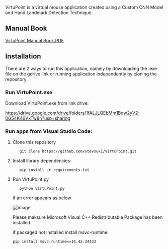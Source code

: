 VirtuPoint is a virtual mouse application created using a Custom CNN Model and Hand Landmark Detection Technique

## Manual Book
[VirtuPoint Manual Book.PDF](<./Manual Book VirtuPoint.py>)

## Installation
There are 2 ways to run this application, namely by downloading the .exe file on the gdrive link or running application independently by cloning the repository

### Run VirtuPoint.exe
Download VirtuPoint.exe from link drive:

https://drive.google.com/drive/folders/1fALJLQEbMm1Bdw2yV2-0G54K46VxTw8n?usp=sharing

### Run apps from Visual Studio Code:
1. Clone this repository
   ```
      git clone https://github.com/stevsuki/VirtuPoint.git
   ```
2. Install library dependencies:
   ```
      pip install -r requirements.txt
   ```
3. Run VirtuPoint.py
   ```
      python VirtuPoint.py
   ```
   if an error appears as below
   
   ![image](https://github.com/user-attachments/assets/c5bcbf61-01de-41d7-840d-ce6793591bb6)

   Please maksure Microsoft Visual C++ Redistributable Package has been installed

   if packaged not installed install msvc-runtime:
   ```
   pip install msvc-runtime==14.42.34433
   ```

